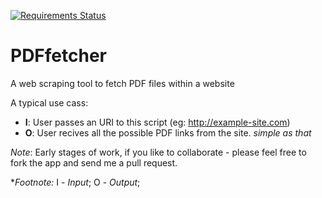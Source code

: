 [![Requirements Status](https://requires.io/github/girishkumarkh/PDFfetcher/requirements.svg?branch=master)](https://requires.io/github/girishkumarkh/PDFfetcher/requirements/?branch=master)
# PDFfetcher
A web scraping tool to fetch PDF files within a website

A typical use cass:
- **I**: User passes an URI to this script (eg: http://example-site.com)
- **O**: User recives all the possible PDF links from the site. *simple as that*

*Note*: Early stages of work, if you like to collaborate - please feel free to fork the app and send me a pull request.

**Footnote:* I - *Input*; O - *Output*;
